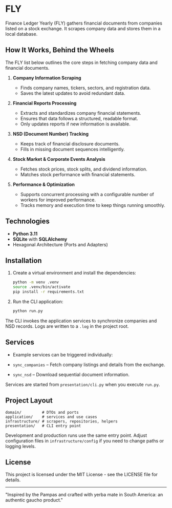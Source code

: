 # FLY
Finance Ledger Yearly (FLY) gathers financial documents from companies listed on a stock exchange. It scrapes company data and stores them in a local database.

## How It Works, Behind the Wheels
The FLY list below outlines the core steps in fetching company data and financial documents.

1. **Company Information Scraping**  
   - Finds company names, tickers, sectors, and registration data.
   - Saves the latest updates to avoid redundant data.

2. **Financial Reports Processing**  
   - Extracts and standardizes company financial statements.
   - Ensures that data follows a structured, readable format.
   - Only updates reports if new information is available.

3. **NSD (Document Number) Tracking**  
   - Keeps track of financial disclosure documents.
   - Fills in missing document sequences intelligently.

4. **Stock Market & Corporate Events Analysis**  
   - Fetches stock prices, stock splits, and dividend information.
   - Matches stock performance with financial statements.

5. **Performance & Optimization**
   - Supports concurrent processing with a configurable number of workers for improved performance.
   - Tracks memory and execution time to keep things running smoothly.


## Technologies

- **Python 3.11**
- **SQLite** with **SQLAlchemy**
- Hexagonal Architecture (Ports and Adapters)

## Installation

1. Create a virtual environment and install the dependencies:
   ```bash
   python -m venv .venv
   source .venv/bin/activate
   pip install -r requirements.txt
   ```

2. Run the CLI application:
   ```bash
   python run.py
   ```

The CLI invokes the application services to synchronize companies and NSD records. Logs are written to a `.log` in the project root.

## Services

- Example services can be triggered individually:

- `sync_companies` – Fetch company listings and details from the exchange.
- `sync_nsd` – Download sequential document information.

Services are started from `presentation/cli.py` when you execute `run.py`.

## Project Layout

```
domain/         # DTOs and ports
application/    # services and use cases
infrastructure/ # scrapers, repositories, helpers
presentation/   # CLI entry point
```

Development and production runs use the same entry point. Adjust configuration files in `infrastructure/config` if you need to change paths or logging levels.

## License
This project is licensed under the MIT License - see the LICENSE file for details.

---
"Inspired by the Pampas and crafted with yerba mate in South America: an authentic gaucho product."
